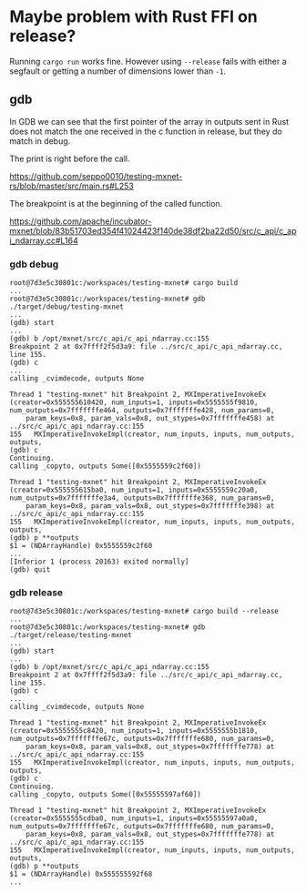 # Maybe problem with Rust FFI on release?

Running `cargo run` works fine. However using `--release` fails with either a segfault or getting
a number of dimensions lower than `-1`.

## gdb

In GDB we can see that the first pointer of the array in outputs sent in Rust does not match the
one received in the c function in release, but they do match in debug.

The print is right before the call.

https://github.com/seppo0010/testing-mxnet-rs/blob/master/src/main.rs#L253

The breakpoint is at the beginning of the called function.

https://github.com/apache/incubator-mxnet/blob/83b51703ed354f41024423f140de38df2ba22d50/src/c_api/c_api_ndarray.cc#L164

### gdb debug

```
root@7d3e5c30801c:/workspaces/testing-mxnet# cargo build
...
root@7d3e5c30801c:/workspaces/testing-mxnet# gdb ./target/debug/testing-mxnet
...
(gdb) start
...
(gdb) b /opt/mxnet/src/c_api/c_api_ndarray.cc:155
Breakpoint 2 at 0x7ffff2f5d3a9: file ../src/c_api/c_api_ndarray.cc, line 155.
(gdb) c
...
calling _cvimdecode, outputs None

Thread 1 "testing-mxnet" hit Breakpoint 2, MXImperativeInvokeEx (creator=0x555555610420, num_inputs=1, inputs=0x5555555f9810, num_outputs=0x7fffffffe464, outputs=0x7fffffffe428, num_params=0,
    param_keys=0x8, param_vals=0x8, out_stypes=0x7fffffffe458) at ../src/c_api/c_api_ndarray.cc:155
155	  MXImperativeInvokeImpl(creator, num_inputs, inputs, num_outputs, outputs,
(gdb) c
Continuing.
calling _copyto, outputs Some([0x5555559c2f60])

Thread 1 "testing-mxnet" hit Breakpoint 2, MXImperativeInvokeEx (creator=0x555555615ba0, num_inputs=1, inputs=0x5555559c20a0, num_outputs=0x7fffffffe3a4, outputs=0x7fffffffe368, num_params=0,
    param_keys=0x8, param_vals=0x8, out_stypes=0x7fffffffe398) at ../src/c_api/c_api_ndarray.cc:155
155	  MXImperativeInvokeImpl(creator, num_inputs, inputs, num_outputs, outputs,
(gdb) p **outputs
$1 = (NDArrayHandle) 0x5555559c2f60
...
[Inferior 1 (process 20163) exited normally]
(gdb) quit
```

### gdb release

```
root@7d3e5c30801c:/workspaces/testing-mxnet# cargo build --release
...
root@7d3e5c30801c:/workspaces/testing-mxnet# gdb ./target/release/testing-mxnet
...
(gdb) start
...
(gdb) b /opt/mxnet/src/c_api/c_api_ndarray.cc:155
Breakpoint 2 at 0x7ffff2f5d3a9: file ../src/c_api/c_api_ndarray.cc, line 155.
(gdb) c
...
calling _cvimdecode, outputs None

Thread 1 "testing-mxnet" hit Breakpoint 2, MXImperativeInvokeEx (creator=0x5555555c8420, num_inputs=1, inputs=0x5555555b1810, num_outputs=0x7fffffffe67c, outputs=0x7fffffffe680, num_params=0,
    param_keys=0x8, param_vals=0x8, out_stypes=0x7fffffffe778) at ../src/c_api/c_api_ndarray.cc:155
155	  MXImperativeInvokeImpl(creator, num_inputs, inputs, num_outputs, outputs,
(gdb) c
Continuing.
calling _copyto, outputs Some([0x55555597af60])

Thread 1 "testing-mxnet" hit Breakpoint 2, MXImperativeInvokeEx (creator=0x5555555cdba0, num_inputs=1, inputs=0x55555597a0a0, num_outputs=0x7fffffffe67c, outputs=0x7fffffffe680, num_params=0,
    param_keys=0x8, param_vals=0x8, out_stypes=0x7fffffffe778) at ../src/c_api/c_api_ndarray.cc:155
155	  MXImperativeInvokeImpl(creator, num_inputs, inputs, num_outputs, outputs,
(gdb) p **outputs
$1 = (NDArrayHandle) 0x555555592f68
...
```
